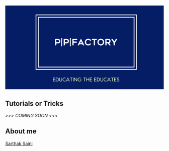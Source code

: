 ![sarthak logo](Selection_006.png)

## Tutorials or Tricks

 *>>> COMING SOON <<<*


## About me 
[Sarthak Saini](about-me.md)
